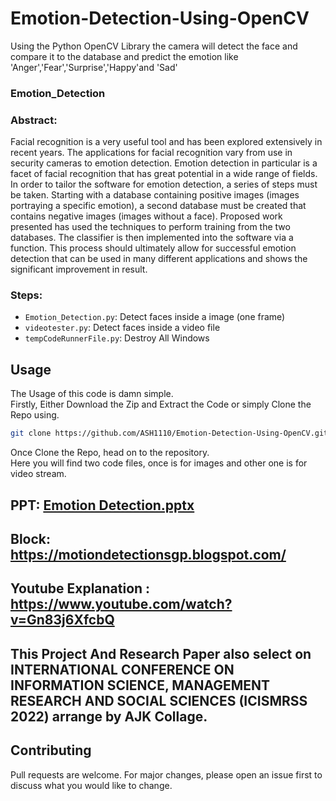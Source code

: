 # Emotion-Detection-Using-OpenCV
Using the Python OpenCV Library the camera will detect the face and compare it to the database and predict the emotion like 'Anger','Fear','Surprise','Happy'and 'Sad'
### Emotion_Detection

### Abstract:

Facial recognition is a very useful tool and has been explored extensively in recent years. The applications for facial recognition vary from use in security cameras to emotion detection. Emotion detection in particular is a facet of facial recognition that has great potential in a wide range of fields. In order to tailor the software for emotion detection, a series of steps must be taken. Starting with a database containing positive images (images portraying a specific emotion), a second database must be created that contains negative images (images without a face). Proposed work presented has used the techniques to perform training from the two databases. The classifier is then implemented into the software via a function. This process should ultimately allow for successful emotion detection that can be used in many different applications and shows the significant improvement in result.

### Steps:

- `Emotion_Detection.py`: Detect faces inside a image (one frame)
- `videotester.py`: Detect faces inside a video file
- `tempCodeRunnerFile.py`: Destroy All Windows


## Usage
The Usage of this code is damn simple. 
<br>
Firstly, Either Download the Zip and Extract the Code or simply Clone the Repo using.

```bash
git clone https://github.com/ASH1110/Emotion-Detection-Using-OpenCV.git
```
Once Clone the Repo, head on to the repository.
<br> 
Here you will find two code files, once is for images and other one is for video stream.

## PPT: [Emotion Detection.pptx](https://github.com/bhoomildayani182/Motion_Detection/files/9600935/Emotion.Detection.pptx)

## Block: https://motiondetectionsgp.blogspot.com/

## Youtube Explanation : https://www.youtube.com/watch?v=Gn83j6XfcbQ

## This Project And Research Paper also select on INTERNATIONAL CONFERENCE ON INFORMATION SCIENCE, MANAGEMENT RESEARCH AND SOCIAL SCIENCES (ICISMRSS 2022) arrange by AJK Collage.

## Contributing

Pull requests are welcome. For major changes, please open an issue first to discuss what you would like to change.
